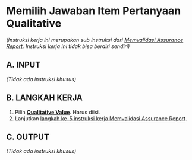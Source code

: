 # Memilih Jawaban Item Pertanyaan Qualitative

*(Instruksi kerja ini merupakan sub instruksi dari [Memvalidasi Assurance Report](./memvalidasi.md). Instruksi kerja ini tidak bisa berdiri sendiri)*

## A. INPUT

*(Tidak ada instruksi khusus)*

## B. LANGKAH KERJA

1. Pilih **[Qualitative Value](./penjelasan.md#field-qualitative-value)**. Harus diisi.
2. Lanjutkan [langkah ke-5 instruksi kerja Memvalidasi Assurance Report](./memvalidasi.md#l5).

## C. OUTPUT

*(Tidak ada instruksi khusus)*

